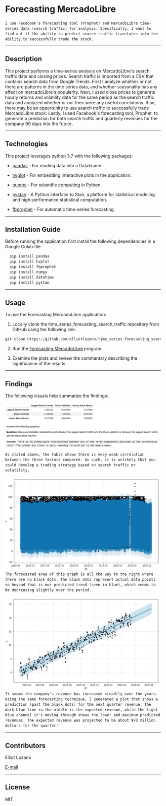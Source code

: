 # Forecasting MercadoLibre

`I use Facebook's forecasting tool (Prophet) and MercadoLibre time-series data (search traffic) for analysis. Specifically, I want to find out if the ability to predict search traffic translates into the ability to successfully trade the stock.`

---

## Description

This project performs a time-series analysis on MercadoLibre's search traffic data and closing prices. Search traffic is imported from a CSV that contains search data from Google Trends. First I analyze whether or not there are patterns in the time series data, and whether seasonality has any affect on mercadoLibre's popularity. Next, I used close prices to generate hourly returns and volatility data for the same period as the search traffic data and analyzed whether or not their were any useful correlations. If so, there may be an opportunity to use search traffic to successfully trade MercadoLibre stock. Lastly, I used Facebook's forecasting tool, Prophet, to generate a prediction for both search traffic and quarterly revenues for the company 90 days into the future.

---

## Technologies

This project leverages python 3.7 with the following packages:

* [pandas](https://github.com/pandas-dev/pandas) - For reading data into a DataFrame.

* [hvplot](https://pypi.org/project/hvplot/) - For embedding interactive plots in the application.

* [numpy](https://pypi.org/project/numpy/) - For scientific computing in Python.

* [pystan](https://pypi.org/project/pystan/) - A Python interface to Stan, a platform for statistical modeling and high-performance statistical computation.

* [fbprophet](https://pypi.org/project/fbprophet/) - For automatic time-series forecasting.

---

## Installation Guide

Before running the application first install the following dependencies in a Google Colab file:

```python
  pip install pandas
  pip install hvplot
  pip install fbprophet
  pip install numpy
  pip install datetime
  pip install pystan
```

---

## Usage

To use the Forecasting MercadoLibre application:

1. Locally clone the time_series_forecasting_search_traffic repository from GitHub using the following link:

```python
git clone https://github.com/elliotlozano/time_series_forecasting_search_traffic.git
```

2. Run the [Forecasting MercadoLibre](forecasting_net_prophet.ipynb) program.

3. Examine the plots and review the commentary describing the significance of the results.

---

## Findings

The following visuals help summarize the findings:

![Correlation: Traffic, Returns, and Volatility](correlation_table.png)
`As stated above, the table shows there is very weak correlation between the three factors compared. As such, it is unlikely that you could develop a trading strategy based on search traffic or volatility.`

![Forecasting Search Traffic](forecast_traffic.png)
`The forecasted area of this graph is all the way to the right where there are no black dots. The black dots represent actual data points so beyond that is our predicted trend (seen in blue), which seems to be decreasing slightly over the period.`

![Forecasting Quarterly Revenue](forecast_revenue.png)
`It seems the company's revenue has increased steadily over the years. Using the same forecasting technique, I generated a plot that shows a prediction (past the black dots) for the next quarter revenue. The dark blue line in the middle is the expected revenue, while the light blue channel it's moving through shows the lower and maximum predicted revenues. The expected revenue was projected to be about 970 million dollars for the quarter!`

---

## Contributors

Elliot Lozano

[E-mail](elliotlozano95@gmail.com)

---

## License

MIT


